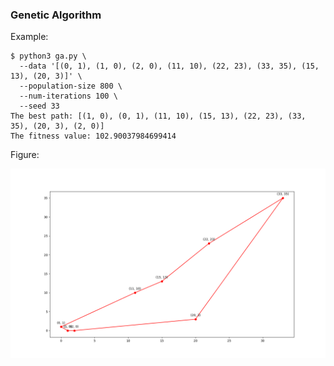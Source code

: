 ### Genetic Algorithm

Example:

```shell
$ python3 ga.py \
  --data '[(0, 1), (1, 0), (2, 0), (11, 10), (22, 23), (33, 35), (15, 13), (20, 3)]' \
  --population-size 800 \
  --num-iterations 100 \
  --seed 33
The best path: [(1, 0), (0, 1), (11, 10), (15, 13), (22, 23), (33, 35), (20, 3), (2, 0)]
The fitness value: 102.90037984699414
```

Figure:

![Result](./img/result.png)